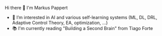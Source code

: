 Hi there 👋 I'm Markus Pappert
- 👀 I’m interested in AI and various self-learning systems 
     (ML, DL, DRL, Adaptive Control Theory, EA, optimization, ...)
- 📚 I'm currently reading "Building a Second Brain" from Tiago Forte

<!---
mpappert/mpappert is a ✨ special ✨ repository because its `README.md` (this file) appears on your GitHub profile.
You can click the Preview link to take a look at your changes.
--->
